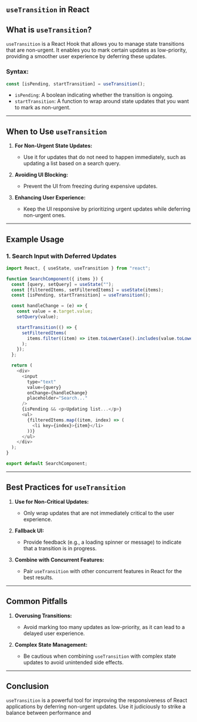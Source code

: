 ## **`useTransition` in React**

## **What is `useTransition`?**

`useTransition` is a React Hook that allows you to manage state transitions that are non-urgent. It enables you to mark certain updates as low-priority, providing a smoother user experience by deferring these updates.

### **Syntax:**

```javascript
const [isPending, startTransition] = useTransition();
```

- `isPending`: A boolean indicating whether the transition is ongoing.
- `startTransition`: A function to wrap around state updates that you want to mark as non-urgent.

---

## **When to Use `useTransition`**

1. **For Non-Urgent State Updates:**

   - Use it for updates that do not need to happen immediately, such as updating a list based on a search query.

2. **Avoiding UI Blocking:**

   - Prevent the UI from freezing during expensive updates.

3. **Enhancing User Experience:**
   - Keep the UI responsive by prioritizing urgent updates while deferring non-urgent ones.

---

## **Example Usage**

### **1. Search Input with Deferred Updates**

```javascript
import React, { useState, useTransition } from "react";

function SearchComponent({ items }) {
  const [query, setQuery] = useState("");
  const [filteredItems, setFilteredItems] = useState(items);
  const [isPending, startTransition] = useTransition();

  const handleChange = (e) => {
    const value = e.target.value;
    setQuery(value);

    startTransition(() => {
      setFilteredItems(
        items.filter((item) => item.toLowerCase().includes(value.toLowerCase()))
      );
    });
  };

  return (
    <div>
      <input
        type="text"
        value={query}
        onChange={handleChange}
        placeholder="Search..."
      />
      {isPending && <p>Updating list...</p>}
      <ul>
        {filteredItems.map((item, index) => (
          <li key={index}>{item}</li>
        ))}
      </ul>
    </div>
  );
}

export default SearchComponent;
```

---

## **Best Practices for `useTransition`**

1. **Use for Non-Critical Updates:**

   - Only wrap updates that are not immediately critical to the user experience.

2. **Fallback UI:**

   - Provide feedback (e.g., a loading spinner or message) to indicate that a transition is in progress.

3. **Combine with Concurrent Features:**
   - Pair `useTransition` with other concurrent features in React for the best results.

---

## **Common Pitfalls**

1. **Overusing Transitions:**

   - Avoid marking too many updates as low-priority, as it can lead to a delayed user experience.

2. **Complex State Management:**
   - Be cautious when combining `useTransition` with complex state updates to avoid unintended side effects.

---

## **Conclusion**

`useTransition` is a powerful tool for improving the responsiveness of React applications by deferring non-urgent updates. Use it judiciously to strike a balance between performance and
